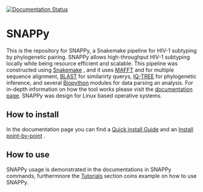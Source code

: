 [![Documentation Status](https://readthedocs.org/projects/snappy-hiv1-subtyping/badge/?version=latest)](https://snappy-hiv1-subtyping.readthedocs.io/en/latest/?badge=latest)

# SNAPPy

This is the repository for SNAPPy, a Snakemake pipeline for HIV-1 subtyping by phylogenetic pairing. SNAPPy allows high-throughput HIV-1 subtyping locally while being resource efficient and scalable. This pipeline was constructed using [Snakemake](https://snakemake.readthedocs.io/en/stable/index.html) , and it uses [MAFFT](https://mafft.cbrc.jp/alignment/software/) and for multiple sequence alignment, [BLAST](https://blast.ncbi.nlm.nih.gov/Blast.cgi?PAGE_TYPE=BlastDocs) for similarirty querys, [IQ-TREE](http://www.iqtree.org/) for phylogenetic inference, and several [Biopython](https://biopython.org/) modules for data parsing an analysis. For in-depth information on how the tool works please visit the [documentation page](https://snappy-hiv1-subtyping.readthedocs.io). SNAPPy was design for Linux based operative systems.

## How to install

In the documentation page you can find a [Quick install Guide](https://snappy-hiv1-subtyping.readthedocs.io/en/latest/installation.html#quick-install-guide) and an [Install point-by-point](https://snappy-hiv1-subtyping.readthedocs.io/en/latest/installation.html#install-point-by-point) .

## How to use

SNAPPy usage is demonstrated in the documentations in SNAPPy commands, furthermnore the [Tutorials](https://snappy-hiv1-subtyping.readthedocs.io/en/latest/tutorials.html) section coins example on how to use SNAPPy.
